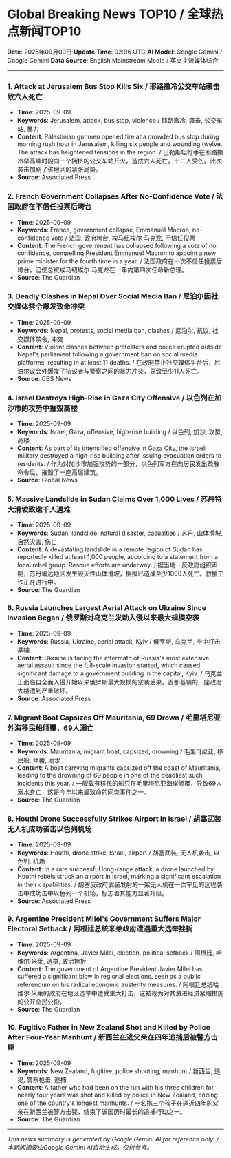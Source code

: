 # Global Breaking News TOP10 / 全球热点新闻TOP10

**Date**: 2025年09月09日
**Update Time**: 02:06 UTC
**AI Model**: Google Gemini / Google Gemini
**Data Source**: English Mainstream Media / 英文主流媒体综合

---

### 1. **Attack at Jerusalem Bus Stop Kills Six** / **耶路撒冷公交车站袭击致六人死亡**
- **Time**: 2025-09-09
- **Keywords**: Jerusalem, attack, bus stop, violence / 耶路撒冷, 袭击, 公交车站, 暴力
- **Content**: Palestinian gunmen opened fire at a crowded bus stop during morning rush hour in Jerusalem, killing six people and wounding twelve. The attack has heightened tensions in the region. / 巴勒斯坦枪手在耶路撒冷早高峰时段向一个拥挤的公交车站开火，造成六人死亡，十二人受伤。此次袭击加剧了该地区的紧张局势。
- **Source**: Associated Press

### 2. **French Government Collapses After No-Confidence Vote** / **法国政府在不信任投票后垮台**
- **Time**: 2025-09-09
- **Keywords**: France, government collapse, Emmanuel Macron, no-confidence vote / 法国, 政府垮台, 埃马纽埃尔·马克龙, 不信任投票
- **Content**: The French government has collapsed following a vote of no confidence, compelling President Emmanuel Macron to appoint a new prime minister for the fourth time in a year. / 法国政府在一次不信任投票后垮台，迫使总统埃马纽埃尔·马克龙在一年内第四次任命新总理。
- **Source**: The Guardian

### 3. **Deadly Clashes in Nepal Over Social Media Ban** / **尼泊尔因社交媒体禁令爆发致命冲突**
- **Time**: 2025-09-09
- **Keywords**: Nepal, protests, social media ban, clashes / 尼泊尔, 抗议, 社交媒体禁令, 冲突
- **Content**: Violent clashes between protesters and police erupted outside Nepal's parliament following a government ban on social media platforms, resulting in at least 11 deaths. / 在政府禁止社交媒体平台后，尼泊尔议会外爆发了抗议者与警察之间的暴力冲突，导致至少11人死亡。
- **Source**: CBS News

### 4. **Israel Destroys High-Rise in Gaza City Offensive** / **以色列在加沙市的攻势中摧毁高楼**
- **Time**: 2025-09-09
- **Keywords**: Israel, Gaza, offensive, high-rise building / 以色列, 加沙, 攻势, 高楼
- **Content**: As part of its intensified offensive in Gaza City, the Israeli military destroyed a high-rise building after issuing evacuation orders to residents. / 作为对加沙市加强攻势的一部分，以色列军方在向居民发出疏散命令后，摧毁了一座高层建筑。
- **Source**: Global News

### 5. **Massive Landslide in Sudan Claims Over 1,000 Lives** / **苏丹特大滑坡致逾千人遇难**
- **Time**: 2025-09-09
- **Keywords**: Sudan, landslide, natural disaster, casualties / 苏丹, 山体滑坡, 自然灾害, 伤亡
- **Content**: A devastating landslide in a remote region of Sudan has reportedly killed at least 1,000 people, according to a statement from a local rebel group. Rescue efforts are underway. / 据当地一反政府组织声明，苏丹偏远地区发生毁灭性山体滑坡，据报已造成至少1000人死亡。救援工作正在进行中。
- **Source**: The Guardian

### 6. **Russia Launches Largest Aerial Attack on Ukraine Since Invasion Began** / **俄罗斯对乌克兰发动入侵以来最大规模空袭**
- **Time**: 2025-09-09
- **Keywords**: Russia, Ukraine, aerial attack, Kyiv / 俄罗斯, 乌克兰, 空中打击, 基辅
- **Content**: Ukraine is facing the aftermath of Russia's most extensive aerial assault since the full-scale invasion started, which caused significant damage to a government building in the capital, Kyiv. / 乌克兰正面临自全面入侵开始以来俄罗斯最大规模的空袭后果，首都基辅的一座政府大楼遭到严重破坏。
- **Source**: Associated Press

### 7. **Migrant Boat Capsizes Off Mauritania, 69 Drown** / **毛里塔尼亚外海移民船倾覆，69人溺亡**
- **Time**: 2025-09-09
- **Keywords**: Mauritania, migrant boat, capsized, drowning / 毛里타尼亚, 移民船, 倾覆, 溺水
- **Content**: A boat carrying migrants capsized off the coast of Mauritania, leading to the drowning of 69 people in one of the deadliest such incidents this year. / 一艘载有移民的船只在毛里塔尼亚海岸倾覆，导致69人溺水身亡，这是今年以来最致命的同类事件之一。
- **Source**: The Guardian

### 8. **Houthi Drone Successfully Strikes Airport in Israel** / **胡塞武装无人机成功袭击以色列机场**
- **Time**: 2025-09-09
- **Keywords**: Houthi, drone strike, Israel, airport / 胡塞武装, 无人机袭击, 以色列, 机场
- **Content**: In a rare successful long-range attack, a drone launched by Houthi rebels struck an airport in Israel, marking a significant escalation in their capabilities. / 胡塞反政府武装发射的一架无人机在一次罕见的远程袭击中成功击中以色列一个机场，标志着其能力显著升级。
- **Source**: Associated Press

### 9. **Argentine President Milei's Government Suffers Major Electoral Setback** / **阿根廷总统米莱政府遭遇重大选举挫折**
- **Time**: 2025-09-09
- **Keywords**: Argentina, Javier Milei, election, political setback / 阿根廷, 哈维尔·米莱, 选举, 政治挫折
- **Content**: The government of Argentine President Javier Milei has suffered a significant blow in regional elections, seen as a public referendum on his radical economic austerity measures. / 阿根廷总统哈维尔·米莱的政府在地区选举中遭受重大打击，这被视为对其激进经济紧缩措施的公开全民公投。
- **Source**: The Guardian

### 10. **Fugitive Father in New Zealand Shot and Killed by Police After Four-Year Manhunt** / **新西兰在逃父亲在四年追捕后被警方击毙**
- **Time**: 2025-09-09
- **Keywords**: New Zealand, fugitive, police shooting, manhunt / 新西兰, 逃犯, 警察枪击, 追捕
- **Content**: A father who had been on the run with his three children for nearly four years was shot and killed by police in New Zealand, ending one of the country's longest manhunts. / 一名携三个孩子在逃近四年的父亲在新西兰被警方击毙，结束了该国历时最长的追捕行动之一。
- **Source**: The Guardian

---

*This news summary is generated by Google Gemini AI for reference only. / 本新闻摘要由Google Gemini AI自动生成，仅供参考。*
